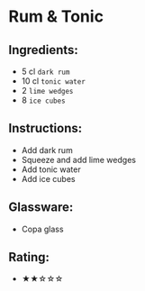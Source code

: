# Rum & Tonic

## Ingredients:
- 5 cl `dark rum`
- 10 cl `tonic water`
- 2 `lime wedges`
- 8 `ice cubes`

## Instructions:
- Add dark rum
- Squeeze and add lime wedges
- Add tonic water
- Add ice cubes

## Glassware:
- Copa glass

## Rating:
- ★★☆☆☆